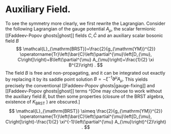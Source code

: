 # Auxiliary Field.
To see the symmetry more clearly, we first rewrite the Lagrangian. Consider the following Lagrangian of the gauge potential $A_{\mu}$, the scalar fermionic [[Faddeev-Popov ghosts|ghost]] fields $C, \bar{C}$ and an auxiliary scalar bosonic field $B$
$$
\mathcal{L}_{\mathrm{BRST}}=\frac{2}{g_{\mathrm{YM}}^{2}} \operatorname{Tr}\left(\bar{C}\left(\partial^{\mu}\left[D_{\mu}, C\right]\right)+B\left(\partial^{\mu} A_{\mu}\right)+\frac{1}{2} \xi B^{2}\right) .
$$
The field $B$ is free and non-propagating, and it can be integrated out exactly by replacing it by its saddle point solution $B=-\xi^{-1} \partial^{\mu} A_{\mu}$. This yields precisely the conventional [[Faddeev-Popov ghosts|gauge-fixing]] and [[Faddeev-Popov ghosts|ghost]] terms ^[One may choose to work without the auxiliary field $B$, but then some properties (closure of the BRST algebra, existence of $K_{\mathrm{BRST}}$ ) are obscured.]
$$
\mathcal{L}_{\mathrm{BRST}} \simeq \frac{2}{g_{\mathrm{YM}}^{2}} \operatorname{Tr}\left(\bar{C}\left(\partial^{\mu}\left[D_{\mu}, C\right]\right)-\frac{1}{2} \xi^{-1}\left(\partial^{\mu} A_{\mu}\right)^{2}\right) .
$$